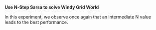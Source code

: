 **Use N-Step Sarsa to solve Windy Grid World**

In this experiment, we observe once again that an intermediate N value leads to the best performance.